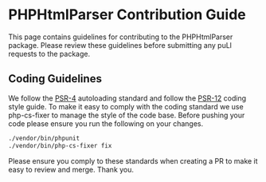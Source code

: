 # PHPHtmlParser Contribution Guide

This page contains guidelines for contributing to the PHPHtmlParser package. Please review these guidelines before submitting any puLl requests to the package.

## Coding Guidelines

We follow the [PSR-4](https://www.php-fig.org/psr/psr-4/) autoloading standard and follow the [PSR-12](https://www.php-fig.org/psr/psr-12/) coding style guide. To make it easy to comply with the coding standard we use php-cs-fixer to manage the style of the code base. Before pushing your code please ensure you run the following on your changes.

```bash
./vendor/bin/phpunit
./vendor/bin/php-cs-fixer fix
```

Please ensure you comply to these standards when creating a PR to make it easy to review and merge.
Thank you.
